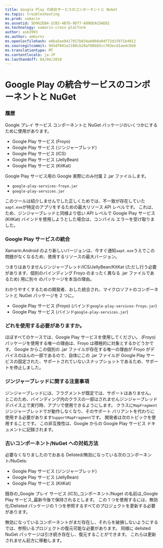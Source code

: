 ```yaml
---
title: Google Play の統合サービスのコンポーネントと NuGet
ms.topic: troubleshooting
ms.prod: xamarin
ms.assetid: 5D962EB4-2CB3-4B7D-9D77-889DEACDAE02
ms.technology: xamarin-cross-platform
author: asb3993
ms.author: amburns
ms.openlocfilehash: e0ba5ee9417917b834ab060a94f72d1f071b4912
ms.sourcegitcommit: 945df041e2180cb20af08b83cc703ecd1aedc6b0
ms.translationtype: MT
ms.contentlocale: ja-JP
ms.lasthandoff: 04/04/2018
---
```

# <a name="unifying-google-play-services-components-and-nuget"></a>Google Play の統合サービスのコンポーネントと NuGet

### <a name="history"></a>履歴

Google プレイ サービス コンポーネントと NuGet パッケージのいくつかにするために使用があります。

-   Google Play サービス (Froyo)
-   Google Play サービス (ジンジャーブレッド)
-   Google Play サービス (ICS)
-   Google Play サービス (JellyBean)
-   Google Play サービス (KitKat)

Google Play サービス用の Google 実際にのみ付属 2 .jar ファイルします。

-   `google-play-services-froyo.jar`
-   `google-play-services.jar`

このツールは紹介しませんでした正しくためでは、不一致が存在していた`aapt.exe`が特定のアプリをするための最大リソース API レベルです。 これは、ため、ジンジャーブレッドと同様より低い API レベルで Google Play サービス (KitKat) バインドを使用しようとした場合は、コンパイル エラーを受け取りました。

### <a name="unifying-google-play-services"></a>Google Play サービスの統合

Xamarin.Android のより新しいバージョンは、今すぐ通知`aapt.exe`うえでこの問題がなくなるため、使用するリソースの最大バージョン。

つまりはありませんジンジャーブレッド/ICS/JellyBean/KitKat (ただし行う必要があります、個別のバインディング Froyo のまったく異なる .jar ファイルであるため) 用に別々 のパッケージを本当の理由。

わかりやすくするための開発者、おした統合され、マイクロソフトのコンポーネントと NuGet パッケージを 2 つに。

-   Google Play サービス (Froyo) (バインド`google-play-services-froyo.jar`)
-   Google Play サービス (バインド`google-play-services.jar`)

### <a name="which-one-should-be-used"></a>どれを使用する必要がありますか。

ほぼすべてのケースでは、Google Play サービスを使用してください。 (Froyo) パッケージを使用する唯一の理由は、Froyo は積極的に対象とするかどうかです。 Google からこの個別の .jar ファイルが存在する唯一の理由が Froyo がデバイスのほんの一部であるので、自体にこの .jar ファイルが Google Play サービスの固定された、サポートされていないスナップショットであるため、サポートを停止しました。

### <a name="note-about-gingerbread"></a>ジンジャーブレッドに関する注意事項

ジンジャーブレッドには、フラグメントが既定では、サポートはありません。 とこのため、バインディング内のクラスの一部はされませんジンジャーブレッド デバイス上で実行時、アプリで使用できるようにします。 クラスに`MapFragment`ジンジャーブレッドでが動作しなくなり、そのサポート バリアントを代わりに使用する必要があります`SupportMapFragment`です。 開発者は次のトピックを使用することです。 この非互換性は、Google からの Google Play サービス ドキュメントに記録されます。

### <a name="what-happens-to-the-old-componentsnugets"></a>古いコンポーネント/NuGet への対処方法

必要なくなりましたのでおある Delisted/無効になっている次のコンポーネント/NuGets:

-   Google Play サービス (ジンジャーブレッド)
-   Google Play サービス (JellyBean)
-   Google Play サービス (KitKat)

既存の_Google プレイ サービス (ICS)_コンポーネント/Nuget の名前は_Google Play サービス_最新今後で保持されるとします。 この 1 つを使用するには、無効化/Delisted パッケージの 1 つを参照するすべてのプロジェクトを更新する必要があります。

無効になっているコンポーネントがまだ存在し、それらを破損しないようにするでは、参照いるプロジェクトの復元可能な必要があります。 同様に delisted NuGet パッケージは引き続き存在し、復元することができます。 これらは更新されません前方に移動します。
